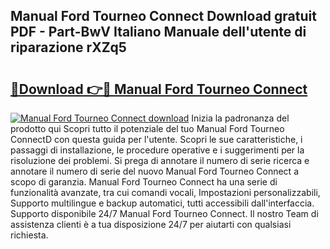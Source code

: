 ## Manual Ford Tourneo Connect Download gratuit PDF - Part-BwV Italiano Manuale dell'utente di riparazione rXZq5

# <h2><a href="http://dfe4gjt.blite.top/?on=Manual+Ford+Tourneo+Connect">🔗Download 👉🔴 Manual Ford Tourneo Connect</a></h2>

[![Manual Ford Tourneo Connect download](https://i.imgur.com/lujVjoI.png)](http://dfe4gjt.blite.top/?on=Manual+Ford+Tourneo+Connect)
Inizia la padronanza del prodotto qui Scopri tutto il potenziale del tuo Manual Ford Tourneo ConnectD con questa guida per l'utente. Scopri le sue caratteristiche, i passaggi di installazione, le procedure operative e i suggerimenti per la risoluzione dei problemi. Si prega di annotare il numero di serie ricerca e annotare il numero di serie del nuovo Manual Ford Tourneo Connect a scopo di garanzia. Manual Ford Tourneo Connect ha una serie di funzionalità avanzate, tra cui comandi vocali, Impostazioni personalizzabili, Supporto multilingue e backup automatici, tutti accessibili dall'interfaccia. Supporto disponibile 24/7 Manual Ford Tourneo Connect. Il nostro Team di assistenza clienti è a tua disposizione 24/7 per aiutarti con qualsiasi richiesta.
